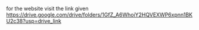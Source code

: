 for the website visit the link given
https://drive.google.com/drive/folders/1GfZ_A6WhoiY2HQVEXWP6xpnn1BKU2c38?usp=drive_link
